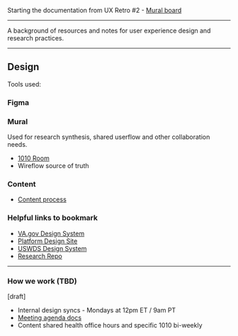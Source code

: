 Starting the documentation from UX Retro #2 - [Mural board](https://app.mural.co/t/departmentofveteransaffairs9999/m/departmentofveteransaffairs9999/1709744287345/b4e1721b91ff249571787e3e267a42ba9c4de18d?sender=uadf1ed7fe7c76f0914967329)

---


A background of resources and notes for user experience design and research practices.

----

## Design 

 Tools used:




### Figma 





### Mural 

Used for research synthesis, shared userflow and other collaboration needs. 

- [1010 Room](https://app.mural.co/invitation/room/1670613238628?code=a67c337f0cd645d18b1b99d77f3743e1&sender=uadf1ed7fe7c76f0914967329)
- Wireflow source of truth



### Content 
- [Content process](https://github.com/department-of-veterans-affairs/va.gov-team/blob/master/products/health-care/application/va-application/ux-team/content-process.md)



### Helpful links to bookmark 
- [VA.gov Design System](https://design.va.gov/)
- [Platform Design Site](https://depo-platform-documentation.scrollhelp.site/research-design/design-at-va)
- [USWDS Design System](https://designsystem.digital.gov/)
- [Research Repo](https://github.com/department-of-veterans-affairs/va.gov-research-repository/projects/1)


---


### How we work (TBD)
[draft]
- Internal design syncs - Mondays at 12pm ET / 9am PT
- [Meeting agenda docs](https://github.com/department-of-veterans-affairs/va.gov-team/blob/master/products/caregivers/design/design-weekly-sync-agenda.md)
- Content shared health office hours and specific 1010 bi-weekly
